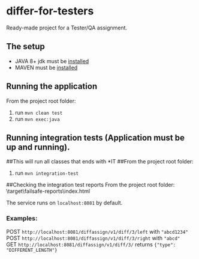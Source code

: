 # differ-for-testers
Ready-made project for a Tester/QA assignment.  

## The setup
- JAVA 8+ jdk must be [installed](http://www.oracle.com/technetwork/java/javase/downloads/jdk8-downloads-2133151.html)  
- MAVEN must be [installed](https://maven.apache.org/download.cgi)  

## Running the application
From the project root folder:  
1. run `mvn clean test`  
2. run `mvn exec:java`  

## Running integration tests (Application must be up and running).
##This will run all classes that ends with *IT
##From the project root folder:
1. run `mvn integration-test`

##Checking the integration test reports
From the project root folder:
\target\failsafe-reports\index.html

The service runs on `localhost:8081` by default.

### Examples:
POST `http://localhost:8081/diffassign/v1/diff/3/left` with `"abcd1234"`  
POST `http://localhost:8081/diffassign/v1/diff/3/right` with `"abcd"`  
GET `http://localhost:8081/diffassign/v1/diff/3/` returns `{"type": "DIFFERENT_LENGTH"}`  
